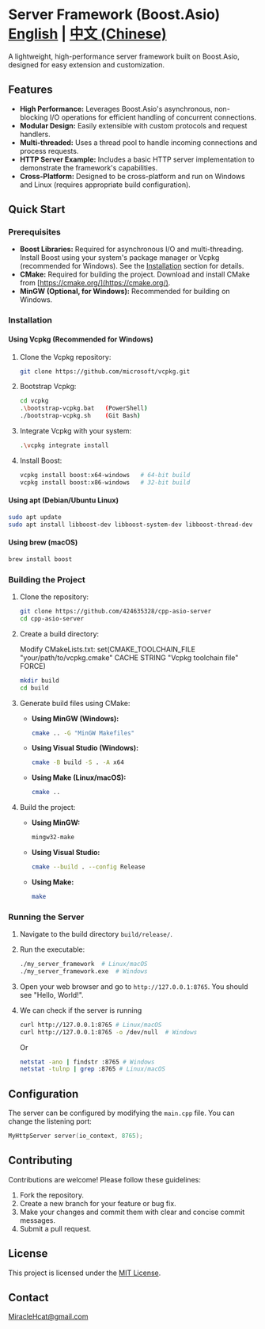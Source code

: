 # Server Framework (Boost.Asio)                            [English](README.md) | [中文 (Chinese)](README_zh.md)

A lightweight, high-performance server framework built on Boost.Asio, designed for easy extension and customization.

## Features

*   **High Performance:** Leverages Boost.Asio's asynchronous, non-blocking I/O operations for efficient handling of concurrent connections.
*   **Modular Design:**  Easily extensible with custom protocols and request handlers.
*   **Multi-threaded:** Uses a thread pool to handle incoming connections and process requests.
*   **HTTP Server Example:** Includes a basic HTTP server implementation to demonstrate the framework's capabilities.
*   **Cross-Platform:** Designed to be cross-platform and run on Windows and Linux (requires appropriate build configuration).

## Quick Start

### Prerequisites

*   **Boost Libraries:** Required for asynchronous I/O and multi-threading. Install Boost using your system's package manager or Vcpkg (recommended for Windows). See the [Installation](#installation) section for details.
*   **CMake:** Required for building the project. Download and install CMake from [https://cmake.org/](https://cmake.org/).
*   **MinGW (Optional, for Windows):** Recommended for building on Windows.

### Installation

#### Using Vcpkg (Recommended for Windows)

1.  Clone the Vcpkg repository:

    ```bash
    git clone https://github.com/microsoft/vcpkg.git
    ```

2.  Bootstrap Vcpkg:

    ```bash
    cd vcpkg
    .\bootstrap-vcpkg.bat   (PowerShell)
    ./bootstrap-vcpkg.sh    (Git Bash)
    ```

3.  Integrate Vcpkg with your system:

    ```bash
    .\vcpkg integrate install
    ```

4.  Install Boost:

    ```bash
    vcpkg install boost:x64-windows   # 64-bit build
    vcpkg install boost:x86-windows   # 32-bit build
    ```

#### Using apt (Debian/Ubuntu Linux)

```bash
sudo apt update
sudo apt install libboost-dev libboost-system-dev libboost-thread-dev
```

#### Using brew (macOS)

```bash
brew install boost
```

### Building the Project

1.  Clone the repository:

    ```bash
    git clone https://github.com/424635328/cpp-asio-server
    cd cpp-asio-server
    ```

2.  Create a build directory:

    Modify CMakeLists.txt: set(CMAKE_TOOLCHAIN_FILE "your/path/to/vcpkg.cmake"
    CACHE STRING "Vcpkg toolchain file" FORCE)

    ```bash
    mkdir build
    cd build
    ```

3.  Generate build files using CMake:

    *   **Using MinGW (Windows):**

        ```bash
        cmake .. -G "MinGW Makefiles"
        ```

    *   **Using Visual Studio (Windows):**

        ```bash
        cmake -B build -S . -A x64
        ```

    *   **Using Make (Linux/macOS):**

        ```bash
        cmake ..
        ```

4.  Build the project:

    *   **Using MinGW:**

        ```bash
        mingw32-make
        ```

    *   **Using Visual Studio:**

        ```bash
        cmake --build . --config Release
        ```

    *   **Using Make:**

        ```bash
        make
        ```

### Running the Server

1.  Navigate to the build directory `build/release/`.
2.  Run the executable:

    ```bash
    ./my_server_framework  # Linux/macOS
    ./my_server_framework.exe  # Windows
    ```

3.  Open your web browser and go to `http://127.0.0.1:8765`. You should see "Hello, World!".
4.  We can check if the server is running
    ```bash
    curl http://127.0.0.1:8765 # Linux/macOS
    curl http://127.0.0.1:8765 -o /dev/null  # Windows
    ```
    Or
    ```bash
    netstat -ano | findstr :8765 # Windows
    netstat -tulnp | grep :8765 # Linux/macOS
    ```

## Configuration

The server can be configured by modifying the `main.cpp` file. You can change the listening port:

```c++
MyHttpServer server(io_context, 8765);
```

## Contributing

Contributions are welcome! Please follow these guidelines:

1.  Fork the repository.
2.  Create a new branch for your feature or bug fix.
3.  Make your changes and commit them with clear and concise commit messages.
4.  Submit a pull request.

## License

This project is licensed under the [MIT License](LICENSE).

## Contact

MiracleHcat@gmail.com